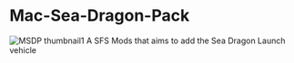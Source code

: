 # Mac-Sea-Dragon-Pack
![MSDP thumbnail1](https://github.com/Mac33299/Mac-Sea-Dragon-Pack/assets/110599229/74851047-40af-4f10-a8b6-124f6358a107)
A SFS Mods that aims to add the Sea Dragon Launch vehicle 
